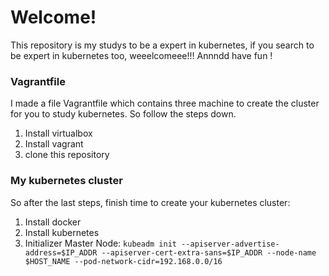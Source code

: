 # Welcome!

This repository is my studys to be a expert in kubernetes, if you search to be  expert in kubernetes too, weeelcomeee!!! Annndd have fun !

### Vagrantfile
I made a file Vagrantfile which contains three machine to create the cluster for you to study kubernetes. So follow the steps down.

1. Install virtualbox
2. Install vagrant
3. clone this repository
 
### My kubernetes cluster

So after the last steps, finish time to create your kubernetes cluster:

1. Install docker
2. Install kubernetes
3. Initializer Master Node: 
`kubeadm init --apiserver-advertise-address=$IP_ADDR --apiserver-cert-extra-sans=$IP_ADDR --node-name $HOST_NAME --pod-network-cidr=192.168.0.0/16`